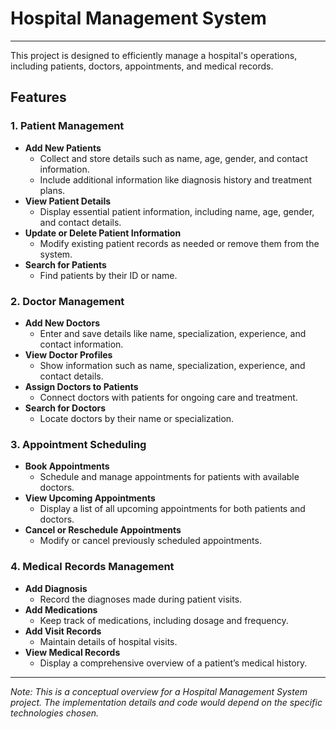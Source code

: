 <!DOCTYPE html>
<html lang="en">
<head>
    <meta charset="UTF-8">
    <meta name="viewport" content="width=device-width, initial-scale=1.0">

</head>
<body>
    <h1>Hospital Management System</h1>
    <hr>
    <p>This project is designed to efficiently manage a hospital's operations, including patients, doctors, appointments, and medical records.</p>
    
<h2>Features</h2>
    <h3>1. Patient Management</h3>
    <ul>
        <li><strong>Add New Patients</strong>
            <ul>
                <li>Collect and store details such as name, age, gender, and contact information.</li>
                <li>Include additional information like diagnosis history and treatment plans.</li>
            </ul>
        </li>
        <li><strong>View Patient Details</strong>
            <ul>
                <li>Display essential patient information, including name, age, gender, and contact details.</li>
            </ul>
        </li>
        <li><strong>Update or Delete Patient Information</strong>
            <ul>
                <li>Modify existing patient records as needed or remove them from the system.</li>
            </ul>
        </li>
        <li><strong>Search for Patients</strong>
            <ul>
                <li>Find patients by their ID or name.</li>
            </ul>
        </li>
    </ul>
    
<h3>2. Doctor Management</h3>
    <ul>
        <li><strong>Add New Doctors</strong>
            <ul>
                <li>Enter and save details like name, specialization, experience, and contact information.</li>
            </ul>
        </li>
        <li><strong>View Doctor Profiles</strong>
            <ul>
                <li>Show information such as name, specialization, experience, and contact details.</li>
            </ul>
        </li>
        <li><strong>Assign Doctors to Patients</strong>
            <ul>
                <li>Connect doctors with patients for ongoing care and treatment.</li>
            </ul>
        </li>
        <li><strong>Search for Doctors</strong>
            <ul>
                <li>Locate doctors by their name or specialization.</li>
            </ul>
        </li>
    </ul>
    
<h3>3. Appointment Scheduling</h3>
    <ul>
        <li><strong>Book Appointments</strong>
            <ul>
                <li>Schedule and manage appointments for patients with available doctors.</li>
            </ul>
        </li>
        <li><strong>View Upcoming Appointments</strong>
            <ul>
                <li>Display a list of all upcoming appointments for both patients and doctors.</li>
            </ul>
        </li>
        <li><strong>Cancel or Reschedule Appointments</strong>
            <ul>
                <li>Modify or cancel previously scheduled appointments.</li>
            </ul>
        </li>
    </ul>
    
<h3>4. Medical Records Management</h3>
    <ul>
        <li><strong>Add Diagnosis</strong>
            <ul>
                <li>Record the diagnoses made during patient visits.</li>
            </ul>
        </li>
        <li><strong>Add Medications</strong>
            <ul>
                <li>Keep track of medications, including dosage and frequency.</li>
            </ul>
        </li>
        <li><strong>Add Visit Records</strong>
            <ul>
                <li>Maintain details of hospital visits.</li>
            </ul>
        </li>
        <li><strong>View Medical Records</strong>
            <ul>
                <li>Display a comprehensive overview of a patient’s medical history.</li>
            </ul>
        </li>
    </ul>
    
<hr>
    <p><em>Note: This is a conceptual overview for a Hospital Management System project. The implementation details and code would depend on the specific technologies chosen.</em></p>
</body>
</html>
